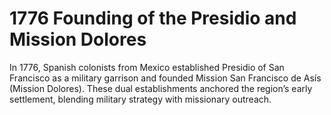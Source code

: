 # 1776 Founding of the Presidio and Mission Dolores

In 1776, Spanish colonists from Mexico established Presidio of San Francisco as a military garrison and founded Mission San Francisco de Asís (Mission Dolores). These dual establishments anchored the region’s early settlement, blending military strategy with missionary outreach.
